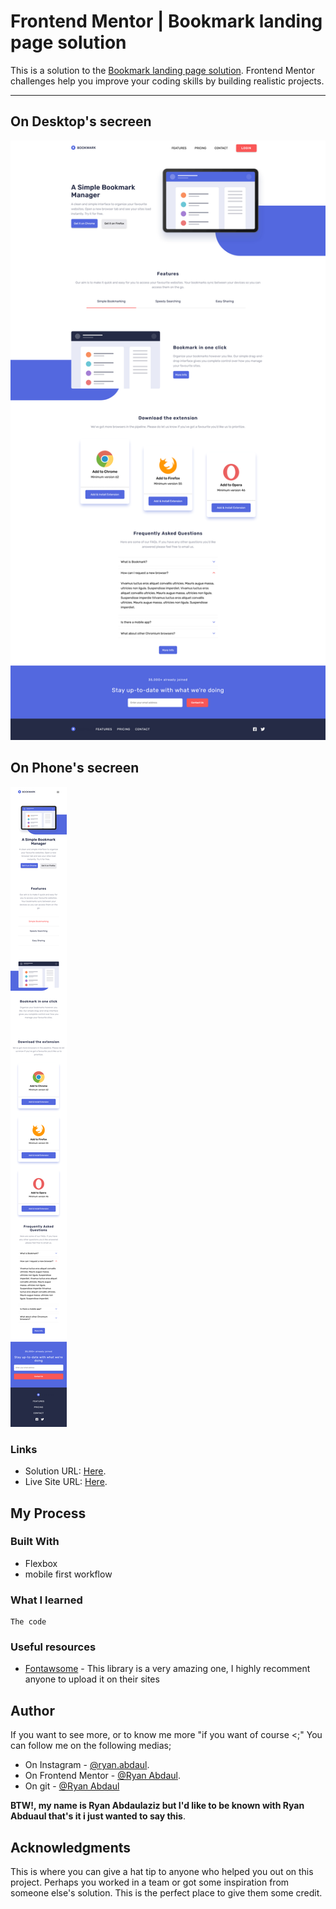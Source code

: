 # Frontend Mentor | Bookmark landing page solution
This is a solution to the [Bookmark landing page solution]([Challenge'sURL](https://www.frontendmentor.io/challenges/bookmark-landing-page-5d0b588a9edda32581d29158/hub)). Frontend Mentor challenges help you improve your coding skills by building realistic projects. 
___
## On Desktop's secreen
<img src="./Screenshot 2024-02-12 at 08-51-59 Frontend Mentor Bookmark landing page.png"/>  

## On Phone's secreen
<img src="./Screen Shot 2024-02-12 at 08.52.14.png"/> 

### Links

- Solution URL: [Here](https://github.com/RyanAbdaul/Bookmark-landing-page).
- Live Site URL: [Here](https://ryanabdaul.github.io/Bookmark-landing-page/).

## My Process
### Built With 
- Flexbox 
- mobile first workflow
### What I learned 
```The Language
The code
```
### Useful resources
- [Fontawsome](https://fontawesome.com/) - This library is a very amazing one, I highly recomment anyone to upload it on their sites
## Author
If you want to see more, or to know me more "if you want of course <;" You can follow me on the following medias;
- On Instagram - [@ryan.abdaul](https://www.instagram.com/ryan.abdaul/).
- On Frontend Mentor - [@Ryan Abdaul](https://www.frontendmentor.io/profile/RyanAbdaul).
- On git - [@Ryan Abdaul](https://github.com/RyanAbdaul)

**BTW!, my name is Ryan Abdaulaziz but I'd like to be known with Ryan Abduaul that's it i just wanted to say this**.

## Acknowledgments
This is where you can give a hat tip to anyone who helped you out on this project. Perhaps you worked in a team or got some inspiration from someone else's solution. This is the perfect place to give them some credit.